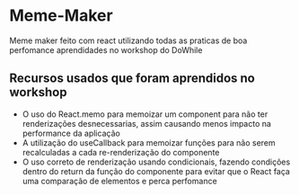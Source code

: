 # Meme-Maker
Meme maker feito com react utilizando todas as praticas de boa perfomance aprendidades no workshop do DoWhile

## Recursos usados que foram aprendidos no workshop

  - O uso do React.memo para memoizar um component para não ter renderizações desnecessarias, assim causando menos impacto na performance da aplicação
  - A utilização do useCallback para memoizar funções para não serem recalculadas a cada re-renderização do componente
  - O uso correto de renderização usando condicionais, fazendo condições dentro do return da função do componente para evitar que o React faça uma comparação
  de elementos e perca perfomance
